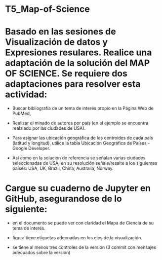 # T5_Map-of-Science


# Basado en las sesiones de Visualización de datos y Expresiones resulares. Realice una adaptación de la solución del MAP OF SCIENCE. Se requiere dos adaptaciones para resolver esta actividad:

- Buscar bibliografía de un tema de interés propio en la Página Web de PubMed,

- Realizar el minado de autores por país (en el ejemplo se encuentra realziado por las ciudades de USA).
 
- Para asignar las ubicación geográfica de los centroides de cada país (latitud y longitud), utilice la tabla  Ubicación Geográfica de Países - Google Developer.
 
- Así como en la solución de referencia se señalan varias ciudades seleccionadas de USA, en su resolución señale/resalte a los siguientes países: USA, UK, Brazil, China,   Australia, Norway. 


# Cargue su cuaderno de Jupyter en GitHub, asegurandose de lo siguiente:

- en el documento se puede ver con claridad el Mapa de Ciencia de su tema de interés.

- figura tiene etiquetas adecuadas en los ejes de la visualización.
 
- se tiene al menos tres controles de la versión (3 commit con mensajes adecuados sobre la versión)
